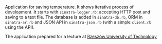 Application for saving temperature. It shows iterative process of
development. It starts with `sinatra-logger.rb`: accepting HTTP post and
saving to a text file. The database is added in `sinatra-db.rb`, ORM in
`sinatra-ar.rb` and JSON API in `sinatra-json.rb` (with a simple
`client.rb` using the API).

The application prepared for a lecture at [Rzeszów University of
Technology](http://portal.prz.edu.pl/en/)
